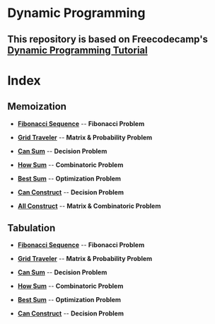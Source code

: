 # **Dynamic Programming**

## This repository is based on Freecodecamp's [**Dynamic Programming Tutorial**](https://youtu.be/oBt53YbR9Kk)

# **Index**

## **Memoization**

- **[Fibonacci Sequence](https://github.com/mzs21/dynamic-programming/tree/main/TypeScript/Memoization/Fibonacci)** -- **Fibonacci Problem**

- **[Grid Traveler](https://github.com/mzs21/dynamic-programming/tree/main/TypeScript/Memoization/GridTraveler)** -- **Matrix & Probability Problem**

- **[Can Sum](https://github.com/mzs21/dynamic-programming/tree/main/TypeScript/Memoization/CanSum)** -- **Decision Problem**

- **[How Sum](https://github.com/mzs21/dynamic-programming/tree/main/TypeScript/Memoization/HowSum)** -- **Combinatoric Problem**

- **[Best Sum](https://github.com/mzs21/dynamic-programming/tree/main/TypeScript/Memoization/BestSum)** -- **Optimization Problem**

- **[Can Construct](https://github.com/mzs21/dynamic-programming/tree/main/TypeScript/Memoization/CanConstruct)** -- **Decision Problem**

- **[All Construct](https://github.com/mzs21/dynamic-programming/tree/main/TypeScript/Memoization/AllConstruct)** -- **Matrix & Combinatoric Problem**

## **Tabulation**

- **[Fibonacci Sequence](https://github.com/mzs21/dynamic-programming/tree/main/TypeScript/Tabulation/Fibonacci)** -- **Fibonacci Problem**

- **[Grid Traveler](https://github.com/mzs21/dynamic-programming/tree/main/TypeScript/Tabulation/GridTraveler)** -- **Matrix & Probability Problem**

- **[Can Sum](https://github.com/mzs21/dynamic-programming/tree/main/TypeScript/Tabulation/CanSum)** -- **Decision Problem**

- **[How Sum](https://github.com/mzs21/dynamic-programming/tree/main/TypeScript/Tabulation/HowSum)** -- **Combinatoric Problem**

- **[Best Sum](https://github.com/mzs21/dynamic-programming/tree/main/TypeScript/Tabulation/BestSum)** -- **Optimization Problem**

- **[Can Construct](https://github.com/mzs21/dynamic-programming/tree/main/TypeScript/Tabulation/CanConstruct)** -- **Decision Problem**


<!-- - **[All Construct](https://github.com/mzs21/dynamic-programming/tree/main/TypeScript/Tabulation/AllConstruct)** -- **Matrix & Combinatoric Problem** -->
